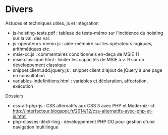Divers
========


Astuces et techniques utiles, js et intégration

* js-hoisting-tests.pdf : tableau de tests-mémo sur l'incidence du hoisting sur la val. des var.
* js-operateurs-memo.js : aide-mémoire sur les opérateurs logiques, arithmétiques etc.
* msie-cc.js : commentaires conditionnels en-deça de MSIE 11
* msie.classique.html : limiter les capacités de MSIE à v. 9 sur un développement classique
* snippet.client.add.jquery.js : snippet client d'ajout de jQuery à une page en consultation
* variables-indefinitions.html : variables et déclaration, affectation, exécution

Dossiers

* css-alt-php-js : CSS alternatifs aux CSS 3 avec PHP et Modernizr cf. http://interfacteur.blogspot.fr/2014/12/css-alternatifs-avec-php-et-js.html
* php-classes-décli-ling : développement PHP OO pour gestion d'une navigation multilingue


